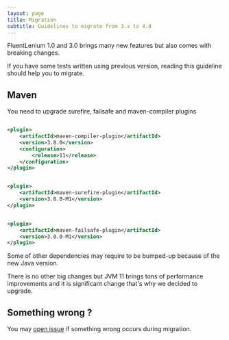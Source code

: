```yaml
---
layout: page
title: Migration
subtitle: Guidelines to migrate from 3.x to 4.0
---
```


FluentLenium 1.0 and 3.0 brings many new features but also comes with breaking changes.

If you have some tests written using previous version, reading this guideline should help you to migrate.

Maven
-----

You need to upgrade surefire, failsafe and maven-compiler plugins

```xml

<plugin>
    <artifactId>maven-compiler-plugin</artifactId>
    <version>3.8.0</version>
    <configuration>
        <release>11</release>
    </configuration>
</plugin>
```

```xml

<plugin>
    <artifactId>maven-surefire-plugin</artifactId>
    <version>3.0.0-M1</version>
</plugin>
```

```xml

<plugin>
    <artifactId>maven-failsafe-plugin</artifactId>
    <version>3.0.0-M1</version>
</plugin>
```

Some of other dependencies may require to be bumped-up because of the new Java version.

There is no other big changes but JVM 11 brings tons of performance improvements and it is significant change that's why
we decided to upgrade.

Something wrong ?
------
You may [open issue](https://github.com/FluentLenium/FluentLenium/issues) if something wrong occurs during migration.
